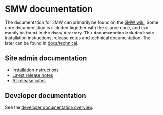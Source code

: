 # SMW documentation

The documentation for SMW can primarily be found on the [SMW wiki](https://semantic-mediawiki.org).
Some core documentation is included together with the source code, and can mostly be found in the
docs/ directory. This documentation includes basic installation instructions, release notes and
technical documentation. The later can be found in [docs/technical](technical/README/md).

## Site admin documentation

* [Installation instructions](INSTALL.md)
* [Latest release notes](RELEASE-NOTES.md)
* [All release notes](releasenotes)

## Developer documentation

See the [developer documentation overview](technical/README.md).
